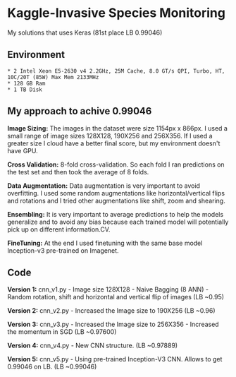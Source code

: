 # Kaggle-Invasive Species Monitoring
My solutions that uses Keras (81st place LB 0.99046)

## Environment
	* 2 Intel Xeon E5-2630 v4 2.2GHz, 25M Cache, 8.0 GT/s QPI, Turbo, HT, 10C/20T (85W) Max Mem 2133MHz
	* 128 GB Ram
	* 1 TB Disk
  
## My approach to achive 0.99046

**Image Sizing:** The images in the dataset were size 1154px x 866px. 
I used a small range of image sizes 128X128, 190X256 and 256X356. 
If I used a greater size I cloud have a better final score, but my environment doesn't have GPU.

**Cross Validation:** 8-fold cross-validation. 
So each fold I ran predictions on the test set and then took the average of 8 folds.

**Data Augmentation:** Data augmentation is very important to avoid overfitting. 
I used some random augmentations like horizontal/vertical flips and rotations and I tried other augmentations like shift, zoom and shearing.

**Ensembling:** It is very important to average predictions to help the models generalize 
and to avoid any bias because each trained model will potentially pick up on different information.CV.

**FineTuning:** At the end I used finetuning with the same base model Inception-v3 pre-trained on Imagenet.

## Code

**Version 1:** cnn_v1.py - Image size 128X128 - Naive Bagging (8 ANN) - Random rotation, shift and horizontal and vertical flip of images (LB ~0.95)

**Version 2:** cnn_v2.py - Increased the Image size to 190X256 (LB ~0.96)

**Version 3:** cnn_v3.py - Increased the Image size to 256X356 - Increased the momentum in SGD (LB ~0.97600)

**Version 4:** cnn_v4.py - New CNN structure. (LB ~0.97889)

**Version 5:** cnn_v5.py - Using pre-trained Inception-V3 CNN. Allows to get 0.99046 on LB. (LB ~0.99046)
